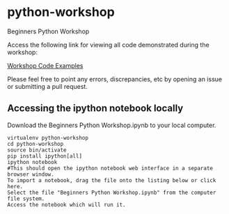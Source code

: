 # python-workshop
Beginners Python Workshop

Access the following link for viewing all code demonstrated during the workshop:

[Workshop Code Examples](http://nbviewer.ipython.org/github/digen/python-workshop/blob/master/Beginners%20Python%20Workshop.ipynb)

Please feel free to point any errors, discrepancies, etc by opening an issue or submitting a pull request.

## Accessing the ipython notebook locally 

Download the Beginners Python Workshop.ipynb to your local computer. 

```
virtualenv python-workshop
cd python-workshop
source bin/activate
pip install ipython[all]
ipython notebook
#This should open the ipython notebook web interface in a separate browser window.
To import a notebook, drag the file onto the listing below or click here.
Select the file "Beginners Python Workshop.ipynb" from the computer file system. 
Access the notebook which will run it. 
```
